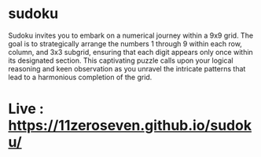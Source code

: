 # sudoku


Sudoku invites you to embark on a numerical journey within a 9x9 grid. The goal is to strategically arrange the numbers 1 through 9 within each row, column, and 3x3 subgrid, ensuring that each digit appears only once within its designated section. This captivating puzzle calls upon your logical reasoning and keen observation as you unravel the intricate patterns that lead to a harmonious completion of the grid.

# Live : https://11zeroseven.github.io/sudoku/

